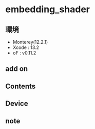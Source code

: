 # embedding_shader #

## 環境 ##
*	Monterey(12.2.1)
*	Xcode : 13.2
*	oF : v0.11.2

## add on ##

## Contents ##

## Device ##


## note ##







